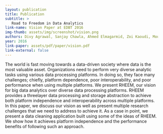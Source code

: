 ```yaml
---
layout: publication
title: Publication
subtitle: >
   Road to Freedom in Data Analytics
link-name: Vision Paper at EDBT 2016
img-thumb: assets/img/screenshot/vision.png
authors: Divy Agrawal, Sanjay Chawla, Ahmed Elmagarmid, Zoi Kaoudi, Mourad Ouzzani, Paolo Papotti, Jorge-Arnulfo Quiané-Ruiz, Nan Tang and Mohammed J. Zaki
year: 2016
link-paper: assets/pdf/paper/vision.pdf
link-external: false
---
```

The world is fast moving towards a data-driven society where data is the most valuable asset. Organizations need to perform very diverse analytic tasks using various data processing platforms. In doing so, they face many challenges; chiefly, platform dependence, poor interoperability, and poor performance when using multiple platforms. We present RHEEM, our vision for big data analytics over diverse data processing platforms. RHEEM provides a threelayer data processing and storage abstraction to achieve both platform independence and interoperability across multiple platforms. In this paper, we discuss our vision as well as present multiple research challenges that we need to address to achieve it. As a case in point, we present a data cleaning application built using some of the ideas of RHEEM. We show how it achieves platform independence and the performance benefits of following such an approach.

